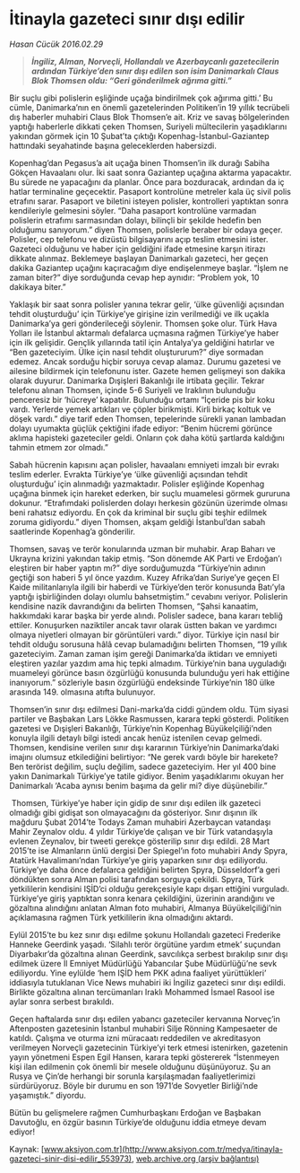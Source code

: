 # İtinayla gazeteci sınır dışı edilir

*Hasan Cücük 2016.02.29*

<div class="pNewsDetailMainContent ctx_content" itemprop="articleBody">
 <blockquote>
  <p>
   <strong>
    <em>
     İngiliz, Alman, Norveçli, Hollandalı ve Azerbaycanlı gazetecilerin ardından Türkiye’den sınır dışı edilen son isim Danimarkalı Claus Blok Thomsen oldu: “Geri gönderilmek ağrıma gitti.”
    </em>
   </strong>
  </p>
 </blockquote>
 <p>
  Bir suçlu gibi polislerin eşliğinde uçağa bindirilmek çok ağırıma gitti.’ Bu cümle, Danimarka’nın en önemli gazetelerinden Politiken’in 19 yıllık tecrübeli dış haberler muhabiri Claus Blok Thomsen’e ait. Kriz ve savaş bölgelerinden yaptığı haberlerle dikkati çeken Thomsen, Suriyeli mültecilerin yaşadıklarını yakından görmek için 10 Şubat’ta çıktığı Kopenhag-İstanbul-Gaziantep hattındaki seyahatinde başına geleceklerden habersizdi.
 </p>
 <p>
  Kopenhag’dan Pegasus’a ait uçağa binen Thomsen’in ilk durağı Sabiha Gökçen Havaalanı olur. İki saat sonra Gaziantep uçağına aktarma yapacaktır. Bu sürede ne yapacağını da planlar. Önce para bozduracak, ardından da iç hatlar terminaline geçecektir. Pasaport kontrolüne metreler kala üç sivil polis etrafını sarar. Pasaport ve biletini isteyen polisler, kontrolleri yaptıktan sonra kendileriyle gelmesini söyler. “Daha pasaport kontrolüne varmadan polislerin etrafımı sarmasından dolayı, bilinçli bir şekilde hedefin ben olduğumu sanıyorum.” diyen Thomsen, polislerle beraber bir odaya geçer. Polisler, cep telefonu ve dizüstü bilgisayarını açıp teslim etmesini ister. Gazeteci olduğunu ve haber için geldiğini ifade etmesine karşın itirazı dikkate alınmaz. Beklemeye başlayan Danimarkalı gazeteci, her geçen dakika Gaziantep uçağını kaçıracağım diye endişelenmeye başlar. “İşlem ne zaman biter?” diye sorduğunda cevap hep aynıdır: “Problem yok, 10 dakikaya biter.”
 </p>
 <p>
  Yaklaşık bir saat sonra polisler yanına tekrar gelir, ‘ülke güvenliği açısından tehdit oluşturduğu’ için Türkiye’ye girişine izin verilmediği ve ilk uçakla Danimarka’ya geri gönderileceği söylenir. Thomsen şoke olur. Türk Hava Yolları ile İstanbul aktarmalı defalarca uçmasına rağmen Türkiye’ye haber için ilk gelişidir. Gençlik yıllarında tatil için Antalya’ya geldiğini hatırlar ve “Ben gazeteciyim. Ülke için nasıl tehdit oluştururum?” diye sormadan edemez. Ancak sorduğu hiçbir soruya cevap alamaz. Durumu gazetesi ve ailesine bildirmek için telefonunu ister. Gazete hemen gelişmeyi son dakika olarak duyurur. Danimarka Dışişleri Bakanlığı ile irtibata geçilir. Tekrar telefonu alınan Thomsen, içinde 5-6 Suriyeli ve Iraklının bulunduğu penceresiz bir ‘hücreye’ kapatılır. Bulunduğu ortamı “İçeride pis bir koku vardı. Yerlerde yemek artıkları ve çöpler birikmişti. Kirli birkaç koltuk ve döşek vardı.” diye tarif eden Thomsen, tepelerinde sürekli yanan lambadan dolayı uyumakta güçlük çektiğini ifade ediyor: “Benim hücremi görünce aklıma hapisteki gazeteciler geldi. Onların çok daha kötü şartlarda kaldığını tahmin etmem zor olmadı.”
 </p>
 <p>
  Sabah hücrenin kapısını açan polisler, havaalanı emniyeti imzalı bir evrakı teslim ederler. Evrakta Türkiye’ye ‘ülke güvenliği açısından tehdit oluşturduğu’ için alınmadığı yazmaktadır. Polisler eşliğinde Kopenhag uçağına binmek için hareket ederken, bir suçlu muamelesi görmek gururuna dokunur. “Etrafımdaki polislerden dolayı herkesin gözünün üzerimde olması beni rahatsız ediyordu. En çok da kriminal bir suçlu gibi teşhir edilmek zoruma gidiyordu.” diyen Thomsen, akşam geldiği İstanbul’dan sabah saatlerinde Kopenhag’a gönderilir.
 </p>
 <p>
  Thomsen, savaş ve terör konularında uzman bir muhabir. Arap Baharı ve Ukrayna krizini yakından takip etmiş. “Son dönemde AK Parti ve Erdoğan’ı eleştiren bir haber yaptın mı?” diye sorduğumuzda “Türkiye’nin adının geçtiği son haberi 5 yıl önce yazdım. Kuzey Afrika’dan Suriye’ye geçen El Kaide militanlarıyla ilgili bir haberdi ve Türkiye’den terör konusunda Batı’yla yaptığı işbirliğinden dolayı olumlu bahsetmiştim.” cevabını veriyor. Polislerin kendisine nazik davrandığını da belirten Thomsen, “Şahsi kanaatim, hakkımdaki karar başka bir yerde alındı. Polisler sadece, bana kararı tebliğ ettiler. Konuşurken naziktiler ancak tavır olarak üstten bakan ve yardımcı olmaya niyetleri olmayan bir görüntüleri vardı.” diyor. Türkiye için nasıl bir tehdit olduğu sorusuna hâlâ cevap bulamadığını belirten Thomsen, “19 yıllık gazeteciyim. Zaman zaman işim gereği Danimarka’da iktidarı ve emniyeti eleştiren yazılar yazdım ama hiç tepki almadım. Türkiye’nin bana uyguladığı muameleyi görünce basın özgürlüğü konusunda bulunduğu yeri hak ettiğine inanıyorum.” sözleriyle basın özgürlüğü endeksinde Türkiye’nin 180 ülke arasında 149. olmasına atıfta bulunuyor.
 </p>
 <p>
  Thomsen’in sınır dışı edilmesi Dani-marka’da ciddi gündem oldu. Tüm siyasi partiler ve Başbakan Lars Lökke Rasmussen, karara tepki gösterdi. Politiken gazetesi ve Dışişleri Bakanlığı, Türkiye’nin Kopenhag Büyükelçiliği’nden konuyla ilgili detaylı bilgi istedi ancak henüz istenilen cevap gelmedi. Thomsen, kendisine verilen sınır dışı kararının Türkiye’nin Danimarka’daki imajını olumsuz etkilediğini belirtiyor: “Ne gerek vardı böyle bir harekete? Ben terörist değilim, suçlu değilim, sadece gazeteciyim. Her yıl 400 bine yakın Danimarkalı Türkiye’ye tatile gidiyor. Benim yaşadıklarımı okuyan her Danimarkalı ‘Acaba aynısı benim başıma da gelir mi? diye düşünebilir.”
 </p>
 <p>
  <img alt="" src="http://web.archive.org/web/20160302102515im_/http://medya.aksiyon.com.tr//aksiyon/2016/02/29/575564.jpg"/>
  Thomsen, Türkiye’ye haber için gidip de sınır dışı edilen ilk gazeteci olmadığı gibi gidişat son olmayacağını da gösteriyor. Sınır dışının ilk mağduru Şubat 2014’te Todays Zaman muhabiri Azerbaycan vatandaşı Mahir Zeynalov oldu. 4 yıldır Türkiye’de çalışan ve bir Türk vatandaşıyla evlenen Zeynalov, bir tweeti gerekçe gösterilip sınır dışı edildi. 28 Mart 2015’te ise Almanların ünlü dergisi Der Spiegel’ın foto muhabiri Andy Spyra, Atatürk Havalimanı’ndan Türkiye’ye giriş yaparken sınır dışı ediliyordu. Türkiye’ye daha önce defalarca geldiğini belirten Spyra, Düsseldorf’a geri döndükten sonra Alman polisi tarafından sorguya çekildi. Spyra, Türk yetkililerin kendisini IŞİD’ci olduğu gerekçesiyle kapı dışarı ettiğini vurguladı. Türkiye’ye giriş yaptıktan sonra kenara çekildiğini, üzerinin arandığını ve gözaltına alındığını anlatan Alman foto muhabiri, Almanya Büyükelçiliği’nin açıklamasına rağmen Türk yetkililerin ikna olmadığını aktardı.
 </p>
 <p>
  Eylül 2015’te bu kez sınır dışı edilme şokunu Hollandalı gazeteci Frederike Hanneke Geerdink yaşadı. ‘Silahlı terör örgütüne yardım etmek’ suçundan Diyarbakır’da gözaltına alınan Geerdink, savcılıkça serbest bırakılıp sınır dışı edilmek üzere İl Emniyet Müdürlüğü Yabancılar Şube Müdürlüğü’ne sevk ediliyordu. Yine eylülde ‘hem IŞİD hem PKK adına faaliyet yürüttükleri’ iddiasıyla tutuklanan Vice News muhabiri iki İngiliz gazeteci sınır dışı edildi. Birlikte gözaltına alınan tercümanları Iraklı Mohammed İsmael Rasool ise aylar sonra serbest bırakıldı.
 </p>
 <p>
  Geçen haftalarda sınır dışı edilen yabancı gazeteciler kervanına Norveç’in Aftenposten gazetesinin İstanbul muhabiri Silje Rönning Kampesaeter de katıldı. Çalışma ve oturma izni müracaatı reddedilen ve akreditasyon verilmeyen Norveçli gazetecinin Türkiye’yi terk etmesi istenirken, gazetenin yayın yönetmeni Espen Egil Hansen, karara tepki göstererek “İstenmeyen kişi ilan edilmenin çok önemli bir mesele olduğunu düşünüyoruz. Şu an Rusya ve Çin’de herhangi bir sorunla karşılaşmadan faaliyetlerimizi sürdürüyoruz. Böyle bir durumu en son 1971’de Sovyetler Birliği’nde yaşamıştık.” diyordu.
 </p>
 <p>
  Bütün bu gelişmelere rağmen Cumhurbaşkanı Erdoğan ve Başbakan Davutoğlu, en özgür basının Türkiye’de olduğunu iddia etmeye devam ediyor!
 </p>
</div>


Kaynak: [www.aksiyon.com.tr](http://www.aksiyon.com.tr/medya/itinayla-gazeteci-sinir-disi-edilir_553973), [web.archive.org (arşiv bağlantısı)](http://web.archive.org/web/20160302102515/http://www.aksiyon.com.tr/medya/itinayla-gazeteci-sinir-disi-edilir_553973)
